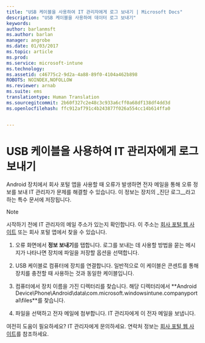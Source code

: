 ```yaml
---
title: "USB 케이블을 사용하여 IT 관리자에게 로그 보내기 | Microsoft Docs"
description: "USB 케이블을 사용하여 데이터 로그 보내기"
keywords: 
author: barlanmsft
ms.author: barlan
manager: angrobe
ms.date: 01/03/2017
ms.topic: article
ms.prod: 
ms.service: microsoft-intune
ms.technology: 
ms.assetid: c46775c2-9d2a-4a88-89f0-4104a462b898
ROBOTS: NOINDEX,NOFOLLOW
ms.reviewer: arnab
ms.suite: ems
translationtype: Human Translation
ms.sourcegitcommit: 2b60f327c2e48c3c933a6cff0a68df138df4dd3d
ms.openlocfilehash: ffc912af791c4b243877f026a554cc14b614ffa0


---
```



# <a name="send-logs-to-your-it-admin-using-a-usb-cable"></a>USB 케이블을 사용하여 IT 관리자에게 로그 보내기

Android 장치에서 회사 포털 앱을 사용할 때 오류가 발생하면 전자 메일을 통해 오류 정보를 보내 IT 관리자가 문제를 해결할 수 있습니다. 이 정보는 장치의 _진단 로그__라고 하는 특수 문서에 저장됩니다.

> [!Note]
> 시작하기 전에 IT 관리자의 메일 주소가 있는지 확인합니다. 이 주소는 [회사 포털 웹 사이트](http://portal.manage.microsoft.com) 또는 회사 포털 앱에서 찾을 수 있습니다.

1.  오류 화면에서 **정보 보내기**를 탭합니다. 로그를 보내는 데 사용할 방법을 묻는 메시지가 나타나면 장치에 파일을 저장할 옵션을 선택합니다.

2.  USB 케이블로 컴퓨터에 장치를 연결합니다. 일반적으로 이 케이블은 콘센트를 통해 장치를 충전할 때 사용하는 것과 동일한 케이블입니다.

3.  컴퓨터에서 장치 이름을 가진 디렉터리를 찾습니다. 해당 디렉터리에서 **Android Device\Phone\Android\data\com.microsoft.windowsintune.companyportal\files\**를 찾습니다.

4.  파일을 선택하고 전자 메일에 첨부합니다. IT 관리자에게 이 전자 메일을 보냅니다.

여전히 도움이 필요하세요? IT 관리자에게 문의하세요. 연락처 정보는 [회사 포털 웹 사이트](http://portal.manage.microsoft.com)를 참조하세요.



<!--HONumber=Jan17_HO1-->


